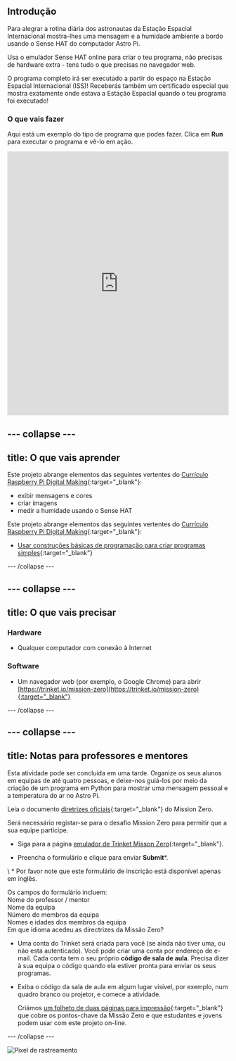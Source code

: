 ## Introdução

Para alegrar a rotina diária dos astronautas da Estação Espacial Internacional mostra-lhes uma mensagem e a humidade ambiente a bordo usando o Sense HAT do computador Astro Pi.

Usa o emulador Sense HAT online para criar o teu programa, não precisas de hardware extra - tens tudo o que precisas no navegador web.

O programa completo irá ser executado a partir do espaço na Estação Espacial Internacional (ISS)! Receberás também um certificado especial que mostra exatamente onde estava a Estação Espacial quando o teu programa foi executado!

### O que vais fazer

Aqui está um exemplo do tipo de programa que podes fazer. Clica em **Run** para executar o programa e vê-lo em ação. 
<iframe src="https://trinket.io/embed/python/b92d76c0f3?outputOnly=true&runOption=run&start=result" width="100%" height="600" frameborder="0" marginwidth="0" marginheight="0" allowfullscreen mark="crwd-mark"></iframe> 

--- collapse ---
---
title: O que vais aprender
---

Este projeto abrange elementos das seguintes vertentes do [Currículo Raspberry Pi Digital Making](http://rpf.io/curriculum){:target="_blank"}:

+ exibir mensagens e cores
+ criar imagens
+ medir a humidade usando o Sense HAT

Este projeto abrange elementos das seguintes vertentes do [Currículo Raspberry Pi Digital Making](http://rpf.io/curriculum){:target="_blank"}:

+ [Usar construções básicas de programação para criar programas simples](https://curriculum.raspberrypi.org/programming/creator/){:target="_blank"}

--- /collapse ---

--- collapse ---
---
title: O que vais precisar
---

### Hardware

+ Qualquer computador com conexão à Internet

### Software

+ Um navegador web (por exemplo, o Google Chrome) para abrir [https://trinket.io/mission-zero](https://trinket.io/mission-zero){:target="_blank"}

--- /collapse ---

--- collapse ---
---
title: Notas para professores e mentores
---

Esta atividade pode ser concluída em uma tarde. Organize os seus alunos em equipas de até quatro pessoas, e deixe-nos guiá-los por meio da criação de um programa em Python para mostrar uma mensagem pessoal e a temperatura do ar no Astro Pi.

Leia o documento [diretrizes oficiais](https://astro-pi.org/wp-content/uploads/2018/09/Astro_Pi_Mission_Zero_Guidelines_2018_19_V12_pages.pdf){:target="_blank"} do Mission Zero.

Será necessário registar-se para o desafio Mission Zero para permitir que a sua equipe participe.

+ Siga para a página [emulador de Trinket Misson Zero](https://trinket.io/mission-zero/register){:target="_blank"}.

+ Preencha o formulário e clique para enviar **Submit**\*.

\ * Por favor note que este formulário de inscrição está disponível apenas em inglês.

Os campos do formulário incluem:  
Nome do professor / mentor  
Nome da equipa  
Número de membros da equipa  
Nomes e idades dos membros da equipa  
Em que idioma acedeu as directrizes da Missão Zero?

+ Uma conta do Trinket será criada para você (se ainda não tiver uma, ou não está autenticado). Você pode criar uma conta por endereço de e-mail. Cada conta tem o seu próprio **código de sala de aula**. Precisa dizer à sua equipa o código quando ela estiver pronta para enviar os seus programas.

+ Exiba o código da sala de aula em algum lugar visível, por exemplo, num quadro branco ou projetor, e comece a atividade.
    
    Criámos [ um folheto de duas páginas para impressão](https://astro-pi.org/astro_pi_mission_zero_project_print_out_v10_print/){:target="_blank"} que cobre os pontos-chave da Missão Zero e que estudantes e jovens podem usar com este projeto on-line.

--- /collapse ---

![Pixel de rastreamento](https://code.org/api/hour/begin_raspberrypi_astropi.png)